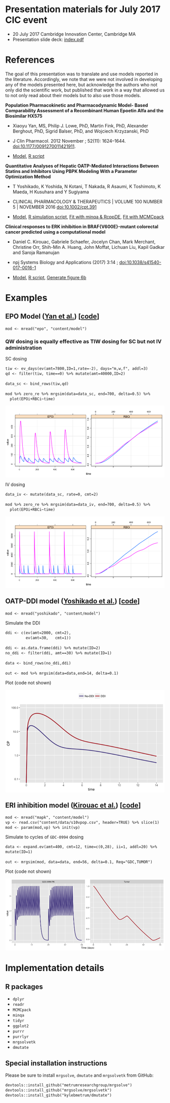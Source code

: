Presentation materials for July 2017 CIC event
==============================================

-   20 July 2017 Cambridge Innovation Center, Cambridge MA
-   Presentation slide deck: [index.pdf](index.pdf)

References
==========

The goal of this presentation was to translate and use models reported
in the literature. Accordingly, we note that we were not involved in
developing any of the models presented here, but acknowledge the authors
who not only did the scientific work, but published that work in a way
that allowed us to not only read about their models but to also use
those models.

<a name="epo"></a> **Population Pharmacokinetic and Pharmacodynamic
Model- Based Comparability Assessment of a Recombinant Human Epoetin
Alfa and the Biosimilar HX575**

-   Xiaoyu Yan, MS, Philip J. Lowe, PhD, Martin Fink, PhD, Alexander
    Berghout, PhD, Sigrid Balser, PhD, and Wojciech Krzyzanski, PhD

-   J Clin Pharmacol. 2012 November ; 52(11): 1624–1644.
    <doi:10.1177/0091270011421911>.

-   [Model](content/model/epo.cpp), [R script](content/epo.R)

<a name="ddi"></a> **Quantitative Analyses of Hepatic OATP-Mediated
Interactions Between Statins and Inhibitors Using PBPK Modeling With a
Parameter Optimization Method**

-   T Yoshikado, K Yoshida, N Kotani, T Nakada, R Asaumi, K Toshimoto, K
    Maeda, H Kusuhara and Y Sugiyama

-   CLINICAL PHARMACOLOGY & THERAPEUTICS | VOLUME 100 NUMBER 5 |
    NOVEMBER 2016 <doi:10.1002/cpt.391>

-   [Model](content/model/yoshikado.cpp), [R simulation
    script](content/yoshikado.R), [Fit with minqa &
    RcppDE](content/fit.R), [Fit with MCMCpack](content/fit_mcmc.R)

<a name="erki"></a> **Clinical responses to ERK inhibition in
BRAF{V600E}-mutant colorectal cancer predicted using a computational
model**

-   Daniel C. Kirouac, Gabriele Schaefer, Jocelyn Chan, Mark Merchant,
    Christine Orr, Shih-Min A. Huang, John Moffat, Lichuan Liu, Kapil
    Gadkar and Saroja Ramanujan

-   npj Systems Biology and Applications (2017) 3:14 ;
    <doi:10.1038/s41540-017-0016-1>

-   [Model](content/model/mapk.cpp), [R script](content/mapk.R),
    [Generate figure 6b](content/mapk_figure.R)

Examples
========

EPO Model ([Yan et al.](#epo)) \[[code](content/model/epo.cpp)\]
----------------------------------------------------------------

    mod <- mread("epo", "content/model")

### QW dosing is equally effective as TIW dosing for SC but not IV administration

SC dosing

    tiw <- ev_days(ev(amt=7800,ID=1,rate=-2), days="m,w,f", addl=3)
    qd <- filter(tiw, time==0) %>% mutate(amt=40000,ID=2)

    data_sc <- bind_rows(tiw,qd)

    mod %>% zero_re %>% mrgsim(data=data_sc, end=700, delta=0.5) %>% 
      plot(EPOi+RBCi~time)

<img src="content/img/README-unnamed-chunk-4-1.png" style="display: block; margin: auto;" />

IV dosing

    data_iv <- mutate(data_sc, rate=0, cmt=2)

    mod %>% zero_re %>% mrgsim(data=data_iv, end=700, delta=0.5) %>% 
      plot(EPOi+RBCi~time)

<img src="content/img/README-unnamed-chunk-6-1.png" style="display: block; margin: auto;" />

OATP-DDI model ([Yoshikado et al.](#ddi)) \[[code](content/model/yoshikado.cpp)\]
---------------------------------------------------------------------------------

    mod <- mread("yoshikado", "content/model")

Simulate the DDI

    ddi <- c(ev(amt=2000, cmt=2),
             ev(amt=30,   cmt=1))

    ddi <- as.data.frame(ddi) %>% mutate(ID=2)
    no_ddi <- filter(ddi, amt==30) %>% mutate(ID=1)

    data <- bind_rows(no_ddi,ddi)

    out <- mod %>% mrgsim(data=data,end=14, delta=0.1)

Plot (code not shown)

<img src="content/img/README-unnamed-chunk-9-1.png" style="display: block; margin: auto;" />

ERI inhibition model ([Kirouac et al.](#erki)) \[[code](content/model/mapk.cpp)\]
---------------------------------------------------------------------------------

    mod <- mread("mapk", "content/model")
    vp <- read.csv("content/data/s10vpop.csv", header=TRUE) %>% slice(1)
    mod <- param(mod,vp) %>% init(vp)

Simulate to cycles of `GDC-0994` dosing

    data <- expand.ev(amt=400, cmt=12, time=c(0,28), ii=1, addl=20) %>% mutate(ID=1)

    out <- mrgsim(mod, data=data, end=56, delta=0.1, Req="GDC,TUMOR")

Plot (code not shown)

<img src="content/img/README-unnamed-chunk-12-1.png" style="display: block; margin: auto;" />

Implementation details
======================

R packages
----------

-   `dplyr`
-   `readr`
-   `MCMCpack`
-   `minqa`
-   `tidyr`
-   `ggplot2`
-   `purrr`
-   `purrlyr`
-   `mrgsolvetk`
-   `dmutate`

Special installation instructions
---------------------------------

Please be sure to install `mrgsolve`, `dmutate` and `mrgsolvetk` from
GitHub:

    devtools::install_github("metrumresearchgroup/mrgsolve")
    devtools::install_github("mrgsolve/mrgsolvetk")
    devtools::install_github("kylebmetrum/dmutate")
